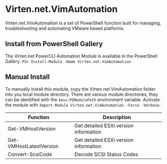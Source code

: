 # Virten.net.VimAutomation
Virten.net.VimAutomation is a set of PowerShell function built for managing, troubleshooting and automating VMware based platforms.

## Install from PowerShell Gallery
The Virten.net PowerCLI Automation Module is available in the PowerShell Gallery.
`PS> Install-Module -Name Virten.net.VimAutomation`

## Manual Install
To manually install this module, copy the Virten.net.VimAutomation folder into you local module directory. There are various module directories, they can be identified with the `$env:PSModulePath` environment variable.
Activate the module with `Import-Module Virten.net.VimAutomation -Force -Verbose`.

|Function|Description|
|----|----|
|Get-VMHostVersion|Get detailed ESXi version information|
|Get-VMHostLatestVersion|Get detailed ESXi version information|
|Convert-ScsiCode|Decode SCSI Status Codes|

